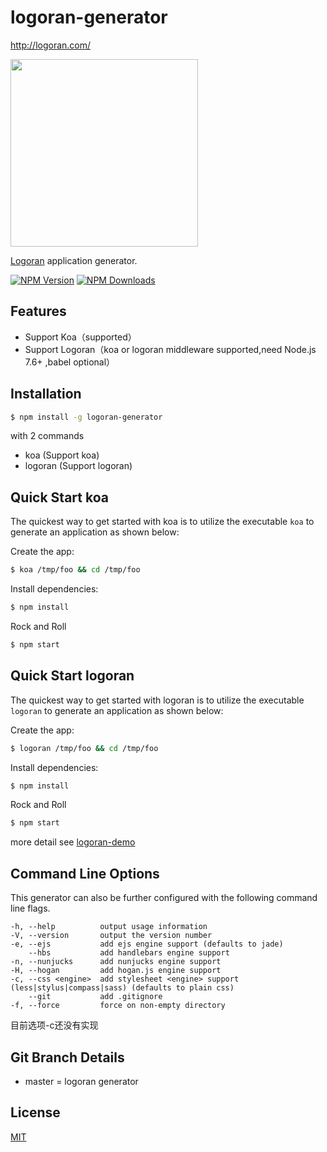 # logoran-generator

http://logoran.com/

<img src='https://dl.dropboxusercontent.com/u/6396913/logoran/logo.png' width='300'/>

[Logoran](https://www.npmjs.com/package/logoran) application generator.

[![NPM Version][npm-image]][npm-url]
[![NPM Downloads][downloads-image]][downloads-url]

## Features

- Support Koa（supported）
- Support Logoran（koa or logoran middleware supported,need Node.js 7.6+ ,babel optional）

## Installation

```sh
$ npm install -g logoran-generator
```

with 2 commands

- koa (Support koa)
- logoran (Support logoran)

## Quick Start koa


The quickest way to get started with koa is to utilize the executable `koa` to generate an application as shown below:

Create the app:

```bash
$ koa /tmp/foo && cd /tmp/foo
```

Install dependencies:

```bash
$ npm install
```

Rock and Roll

```bash
$ npm start
```

## Quick Start logoran

The quickest way to get started with logoran is to utilize the executable `logoran` to generate an application as shown below:

Create the app:

```bash
$ logoran /tmp/foo && cd /tmp/foo
```

Install dependencies:

```bash
$ npm install
```

Rock and Roll

```bash
$ npm start
```

more detail see [logoran-demo](https://github.com/logoran/demo)

## Command Line Options

This generator can also be further configured with the following command line flags.

    -h, --help          output usage information
    -V, --version       output the version number
    -e, --ejs           add ejs engine support (defaults to jade)
        --hbs           add handlebars engine support
    -n, --nunjucks      add nunjucks engine support
    -H, --hogan         add hogan.js engine support
    -c, --css <engine>  add stylesheet <engine> support (less|stylus|compass|sass) (defaults to plain css)
        --git           add .gitignore
    -f, --force         force on non-empty directory

目前选项-c还没有实现

## Git Branch Details

- master = logoran generator

## License

[MIT](LICENSE)

[npm-image]: https://img.shields.io/npm/v/logoran-generator.svg
[npm-url]: https://npmjs.org/package/logoran-generator
[downloads-image]: https://img.shields.io/npm/dm/logoran-generator.svg
[downloads-url]: https://npmjs.org/package/logoran-generator